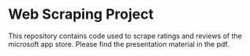 # Web Scraping Project
This repository contains code used to scrape ratings and reviews of the microsoft app store. 
Please find the presentation material in the pdf.
